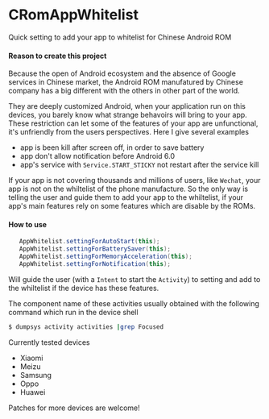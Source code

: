 # CRomAppWhitelist
Quick setting to add your app to whitelist for Chinese Android ROM

#### Reason to create this project

Because the open of Android ecosystem and the absence of Google services in Chinese market, the Android ROM manufatured by Chinese company has a big different with the others in other part of the world.

They are deeply customized Android, when your application run on this devices, you barely know what strange behavoirs will bring to your app. These restriction can let some of the features of your app are unfunctional, it's unfriendly from the users perspectives. Here I give several examples

* app is been kill after screen off, in order to save battery
* app don't allow notification before Android 6.0
* app's service with `Service.START_STICKY` not restart after the service kill

If your app is not covering thousands and millions of users, like `Wechat`, your app is not on the whiltelist of the phone manufacture. So the only way is telling the user and guide them to add your app to the whiltelist, if your app's main features rely on some features which are disable by the ROMs.

#### How to use

```java
   AppWhitelist.settingForAutoStart(this);
   AppWhitelist.settingForBatterySaver(this);
   AppWhitelist.settingForMemoryAcceleration(this);
   AppWhitelist.settingForNotification(this);
```
Will guide the user (with a `Intent` to start the `Activity`) to setting and add to the whiltelist if the device has these features.

The component name of these activities usually obtained with the following command which run in the device shell

```sh
$ dumpsys activity activities |grep Focused
```

Currently tested devices

* Xiaomi
* Meizu
* Samsung
* Oppo
* Huawei

Patches for more devices are welcome!
